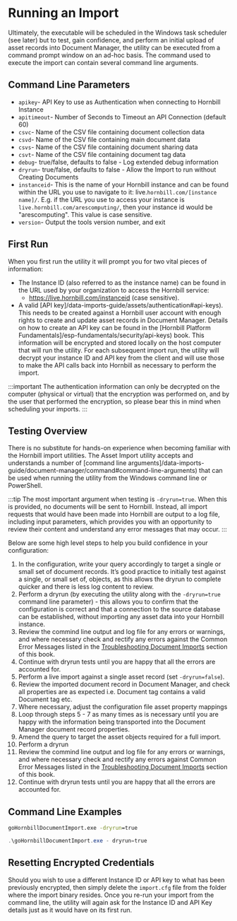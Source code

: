 # Running an Import

Ultimately, the executable will be scheduled in the Windows task scheduler (see later) but to test, gain confidence, and perform an initial upload of asset records into Document Manager, the utility can be executed from a command prompt window on an ad-hoc basis. The command used to execute the import can contain several command line arguments.

## Command Line Parameters

- `apikey`- API Key to use as Authentication when connecting to Hornbill Instance
- `apitimeout`- Number of Seconds to Timeout an API Connection (default 60)
- `csvc`- Name of the CSV file containing document collection data
- `csvd`- Name of the CSV file containing main document data
- `csvs`- Name of the CSV file containing document sharing data
- `csvt`- Name of the CSV file containing document tag data
- `debug`- true/false, defaults to false - Log extended debug information
- `dryrun`- true/false, defaults to false - Allow the Import to run without Creating Documents
- `instanceid`- This is the name of your Hornbill instance and can be found within the URL you use to navigate to it: live.`hornbill.com/[instance name]/`. E.g. if the URL you use to access your instance is `live.hornbill.com/arescomputing/`, then your instance id would be "arescomputing". This value is case sensitive.
- `version`- Output the tools version number, and exit

## First Run
When you first run the utility it will prompt you for two vital pieces of information:

- The Instance ID (also referred to as the instance name) can be found in the URL used by your organization to access the Hornbill service:
    - https://live.hornbill.com/instanceid (case sensitive).
- A valid [API key]/data-imports-guide/assets/authentication#api-keys). This needs to be created against a Hornbill user account with enough rights to create and update asset records in Document Manager. Details on how to create an API key can be found in the [Hornbill Platform Fundamentals]/esp-fundamentals/security/api-keys) book.
This information will be encrypted and stored locally on the host computer that will run the utility. For each subsequent import run, the utility will decrypt your instance ID and API key from the client and will use those to make the API calls back into Hornbill as necessary to perform the import.

:::important
The authentication information can only be decrypted on the computer (physical or virtual) that the encryption was performed on, and by the user that performed the encryption, so please bear this in mind when scheduling your imports.
:::

## Testing Overview

There is no substitute for hands-on experience when becoming familiar with the Hornbill import utilities. The Asset Import utility accepts and understands a number of [command line arguments]/data-imports-guide/document-manager/command#command-line-arguments) that can be used when running the utility from the Windows command line or PowerShell.

:::tip
The most important argument when testing is `-dryrun=true`. When this is provided, no documents will be sent to Hornbill. Instead, all import requests that would have been made into Hornbill are output to a log file, including input parameters, which provides you with an opportunity to review their content and understand any error messages that may occur.
:::

Below are some high level steps to help you build confidence in your configuration:

1. In the configuration, write your query accordingly to target a single or small set of document records. It’s good practice to initially test against a single, or small set of, objects, as this allows the dryrun to complete quicker and there is less log content to review.
2. Perform a dryrun (by executing the utility along with the `-dryrun=true` command line parameter) - this allows you to confirm that the configuration is correct and that a connection to the source database can be established, without importing any asset data into your Hornbill instance.
3. Review the commind line output and log file for any errors or warnings, and where necessary check and rectify any errors against the Common Error Messages listed in the [Troubleshooting Document Imports](/data-imports-guide/document-manager/debugging) section of this book.
4. Continue with dryrun tests until you are happy that all the errors are accounted for.
5. Perform a live import against a single asset record (set `-dryrun=false`).
6. Review the imported document record in Document Manager, and check all properties are as expected i.e. Document tag contains a valid Document tag etc.
7. Where necessary, adjust the configuration file asset property mappings
8. Loop through steps 5 - 7 as many times as is necessary until you are happy with the information being transported into the Document Manager document record properties.
9. Amend the query to target the asset objects required for a full import.
10. Perform a dryrun
11. Review the commind line output and log file for any errors or warnings, and where necessary check and rectify any errors against Common Error Messages listed in the [Troubleshooting Document Imports](/data-imports-guide/document-manager/debugging) section of this book.
12. Continue with dryrun tests until you are happy that all the errors are accounted for.

## Command Line Examples

```cmd
goHornbillDocumentImport.exe -dryrun=true
```

```powershell
.\goHornbillDocumentImport.exe - dryrun=true
```

## Resetting Encrypted Credentials
Should you wish to use a different Instance ID or API key to what has been previously encrypted, then simply delete the `import.cfg` file from the folder where the import binary resides. Once you re-run your import from the command line, the utility will again ask for the Instance ID and API Key details just as it would have on its first run.